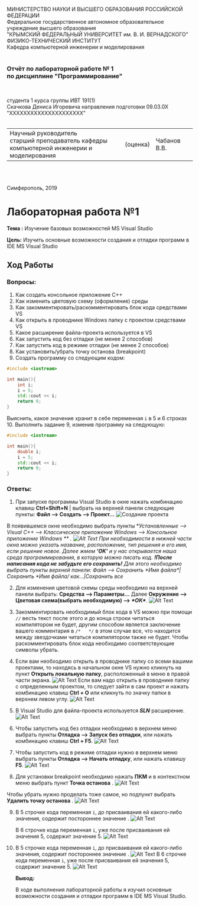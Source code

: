 МИНИСТЕРСТВО НАУКИ  И ВЫСШЕГО ОБРАЗОВАНИЯ РОССИЙСКОЙ ФЕДЕРАЦИИ  
Федеральное государственное автономное образовательное учреждение высшего образования  
"КРЫМСКИЙ ФЕДЕРАЛЬНЫЙ УНИВЕРСИТЕТ им. В. И. ВЕРНАДСКОГО"  
ФИЗИКО-ТЕХНИЧЕСКИЙ ИНСТИТУТ  
Кафедра компьютерной инженерии и моделирования
<br/><br/>

### Отчёт по лабораторной работе № 1<br/> по дисциплине "Программирование"
<br/>

студента 1 курса группы ИВТ 191(1)  
Скачкова Дениса Игоревича
направления подготовки 09.03.0Х "ХХХХХХХХХХХХХХХХХХХХХ"  
<br/>

<table>
<tr><td>Научный руководитель<br/> старший преподаватель кафедры<br/> компьютерной инженерии и моделирования</td>
<td>(оценка)</td>
<td>Чабанов В.В.</td>
</tr>
</table>
<br/><br/>

Симферополь, 2019





# Лабораторная работа №1
**Тема :** Изучение базовых возможностей MS Visual Studio

**Цель:** Изучить основные возможности создания и отладки программ в IDE MS Visual Studio
##  **Ход Работы**
### **Вопросы:**
1. Как создать консольное приложение С++
2. Как изменить цветовую схему (оформление) среды
3. Как закомментировать/раскомментировать блок кода средствами VS
4. Как открыть в проводнике Windows папку с проектом средствами VS
5. Какое расширение файла-проекта используется в VS
6. Как запустить код без отладки (не менее 2 способов)
7. Как запустить код в режиме отладки (не менее 2 способов)
8. Как установить/убрать точку останова (breakpoint)
9. Создать программу со следующим кодом:

```c++
#include <iostream>

int main(){
	int i;
	i = 5;
	std::cout << i;
	return 0;
}
```

Выяснить, какое значение хранит в себе переменная `i` в 5 и 6 строках
10. Выполнить задание 9, изменив программу на следующую:
```c++
#include <iostream>

int main(){
	double i;
	i = 5;
	std::cout << i;
	return 0;
}
```


### **Ответы:**

1. При запуске программы Visual Studio в окне нажать комбинацию клавиш **Ctrl+Shift+N** | выбрать на верхней панели следующие пункты: **Файл -->  Создать --> Проект...** ![Создание проекта](https://github.com/JustForUniversity/Labs_Screenshots/blob/master/LR%231_1.1.JPG)

В появившемся окне необходимо выбрать пункты **Установленные --> Visual C++  -->  Классическое приложение Windows  -->  Консольное приложение Windows ** .  ![Alt Text](https://github.com/JustForUniversity/Labs_Screenshots/blob/master/LR%231_1.2.JPG)
При необходимости в нижней части окна можно указать название, расположение, тип решения и его имя, если решение новое.
Далее жмем **'OK'** и у нас открывается наша среда программирования, в которую можно писать код. 
***!После написания кода не забудьте его сохранить!***
Для этого необходимо выбрать пункты верхней панели: **Файл --> Сохранить *\*Имя файла*\*|Сохранить *\*Имя файла*/* как...|Сохранить все**



2. Для изменения цветовой схемы среды необходимо на верхней панели выбрать: **Средства -->  Параметры...**
  Далее **Окружение --> Цветовая схема(выбрать необходимую) --> *\*ОК\****. ![Alt Text](https://github.com/JustForUniversity/Labs_Screenshots/blob/master/LR%231_2.JPG)

  

3. Закомментировать необходимый блок кода в VS можно при помощи `//` весть текст после этого и до конца строки читаться компилятором не будет, другим способом является заключение вашего комментария в `/*   */` в этом случае все, что находится между звездочками читаться компилятором также не будет. Чтобы раскомментировать блок кода необходимо соответствующие символы убрать.

    

4. Если вам необходимо открыть в проводнике папку со всеми вашими проектами, то находясь в начальном окне VS нужно кликнуть на пункт **Открыть локальную папку**, расположенный в меню в правой части экрана. ![Alt Text](https://github.com/JustForUniversity/Labs_Screenshots/blob/master/LR%231_4.1.PNG)
  Если вам надо открыть в проводнике папку с определенным проектом, то следует зайти в сам проект и нажать комбинацию клавиш **Ctrl + O** или кликнуть по значку папки в верхнем левом углу. ![Alt Text](https://github.com/JustForUniversity/Labs_Screenshots/blob/master/LR%231_4.2.PNG)

  

5. В Visual Studio для файла-проекта используется ***SLN*** расширение. ![Alt Text](https://github.com/JustForUniversity/Labs_Screenshots/blob/master/LR%231_5.PNG)

    

6. Чтобы запустить код без отладки необходимо в верхнем меню выбрать пункты **Отладка --> Запуск без отладки**, или нажать комбинацию клавиш **Ctrl + F5**. ![Alt Text](https://github.com/JustForUniversity/Labs_Screenshots/blob/master/LR%231_6.JPG)

    

7. Чтобы запустить код в режиме отладки нужно в верхнем меню выбрать пункты **Отладка --> Начать отладку**, или нажать клавишу **F5**. ![Alt Text](https://github.com/JustForUniversity/Labs_Screenshots/blob/master/LR%231_7.JPG)

    

8. Для установки breakpoint необходимо нажать **ПКМ** и в контекстном меню выбрать пункт **Точка останова**                                  			.
![Alt Text](https://github.com/JustForUniversity/lr-1/blob/master/img%20lr%231/LR%231_8.PNG)

Чтобы убрать нужно проделать тоже самое, но подпункт выбрать **Удалить точку останова**  						.
![Alt Text](https://github.com/JustForUniversity/lr-1/blob/master/img%20lr%231/LR%231_8.1.PNG)
    

9. В 5 строчке кода переменная `i`, до присваивания ей какого-либо значения, содержит постороннее значение . ![Alt Text](https://github.com/JustForUniversity/Labs_Screenshots/blob/master/LR%231_9.1.PNG)

    В 6 строчке кода переменная `i`, уже после присваивания ей значения 5, содержит значение 5. ![Alt Text](https://github.com/JustForUniversity/Labs_Screenshots/blob/master/LR%231_9.2.PNG) 

    

10. В 5 строчке кода переменная `i`, до присваивания ей какого-либо значения, содержит постороннее значение . ![Alt Text](https://github.com/JustForUniversity/Labs_Screenshots/blob/master/LR%231_10.1.PNG)
     В 6 строчке кода переменная `i`, уже после присваивания ей значения 5, содержит значение 5. ![Alt Text](https://github.com/JustForUniversity/Labs_Screenshots/blob/master/LR%231_10.2.PNG)

    

    **Вывод:**

    В ходе выполнения лабораторной работы я изучил основные возможности создания и отладки программ в IDE MS Visual Studio.
